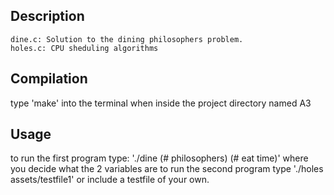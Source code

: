 
## Description
	dine.c: Solution to the dining philosophers problem. 
	holes.c: CPU sheduling algorithms 

## Compilation
type 'make' into the terminal when inside the project directory named A3

## Usage 
to run the first program type: './dine (# philosophers) (# eat time)' where you decide what the 2 variables are
	to run the second program type './holes assets/testfile1' or include a testfile of your own. 
